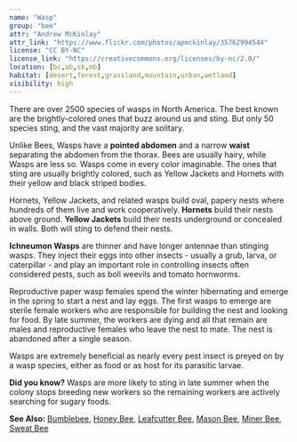 ```yaml
---
name: "Wasp"
group: "bee"
attr: "Andrew McKinlay"
attr_link: "https://www.flickr.com/photos/apmckinlay/35762994544"
license: "CC BY-NC"
license_link: "https://creativecommons.org/licenses/by-nc/2.0/"
location: [bc,ab,sk,mb]
habitat: [desert,forest,grassland,mountain,urban,wetland]
visibility: high
---
```

There are over 2500 species of wasps in North America. The best known are the brightly-colored ones that buzz around us and sting. But only 50 species sting, and the vast majority are solitary.

Unlike Bees, Wasps have a **pointed abdomen** and a narrow **waist** separating the abdomen from the thorax. Bees are usually hairy, while Wasps are less so. Wasps come in every color imaginable. The ones that sting are usually brightly colored, such as Yellow Jackets and Hornets with their yellow and black striped bodies.

Hornets, Yellow Jackets, and related wasps build oval, papery nests where hundreds of them live and work cooperatively. **Hornets** build their nests above ground. **Yellow Jackets** build their nests underground or concealed in walls. Both will sting to defend their nests.

**Ichneumon Wasps** are thinner and have longer antennae than stinging wasps. They inject their eggs into other insects - usually a grub, larva, or caterpillar - and play an important role in controlling insects often considered pests, such as boll weevils and tomato hornworms.

Reproductive paper wasp females spend the winter hibernating and emerge in the spring to start a nest and lay eggs. The first wasps to emerge are sterile female workers who are responsible for building the nest and looking for food. By late summer, the workers are dying and all that remain are males and reproductive females who leave the nest to mate. The nest is abandoned after a single season.

Wasps are extremely beneficial as nearly every pest insect is preyed on by a wasp species, either as food or as host for its parasitic larvae.

**Did you know?** Wasps are more likely to sting in late summer when the colony stops breeding new workers so the remaining workers are actively searching for sugary foods.

<!-- generated, do not edit -->
**See Also:**
[Bumblebee](/insects/bumbee),
[Honey Bee](/insects/honeybee),
[Leafcutter Bee](/insects/leafcbee),
[Mason Bee](/insects/masonbee),
[Miner Bee](/insects/minerbee),
[Sweat Bee](/insects/sweatbee)
